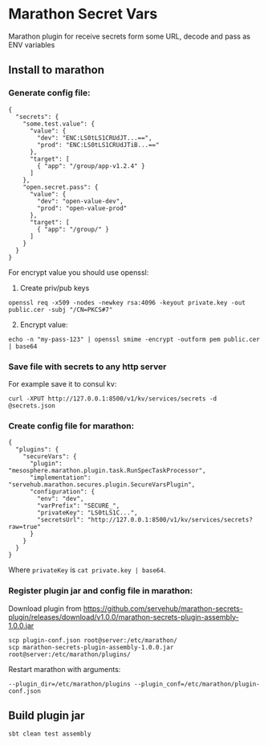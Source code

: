 # Marathon Secret Vars

Marathon plugin for receive secrets form some URL, decode and pass as ENV variables

## Install to marathon

### Generate config file:
```
{
  "secrets": {
    "some.test.value": {
      "value": {
        "dev": "ENC:LS0tLS1CRUdJT...==",
        "prod": "ENC:LS0tLS1CRUdJTiB...=="
      },
      "target": [
        { "app": "/group/app-v1.2.4" }
      ]
    },
    "open.secret.pass": {
      "value": {
        "dev": "open-value-dev",
        "prod": "open-value-prod"
      },
      "target": [
        { "app": "/group/" }
      ]
    }
  }
}
```

For encrypt value you should use openssl:

1. Create priv/pub keys
```
openssl req -x509 -nodes -newkey rsa:4096 -keyout private.key -out public.cer -subj "/CN=PKCS#7"
```

2. Encrypt value:
```
echo -n "my-pass-123" | openssl smime -encrypt -outform pem public.cer | base64
```
  
### Save file with secrets to any http server

For example save it to consul kv:
```
curl -XPUT http://127.0.0.1:8500/v1/kv/services/secrets -d @secrets.json
```

### Create config file for marathon:
```
{
  "plugins": {
    "secureVars": {
      "plugin": "mesosphere.marathon.plugin.task.RunSpecTaskProcessor",
      "implementation": "servehub.marathon.secures.plugin.SecureVarsPlugin",
      "configuration": {
        "env": "dev",
        "varPrefix": "SECURE_",
        "privateKey": "LS0tLS1C...",
        "secretsUrl": "http://127.0.0.1:8500/v1/kv/services/secrets?raw=true"
      }
    }
  }
}
```

Where `privateKey` is `cat private.key | base64`.

### Register plugin jar and config file in marathon:
Download plugin from https://github.com/servehub/marathon-secrets-plugin/releases/download/v1.0.0/marathon-secrets-plugin-assembly-1.0.0.jar

```
scp plugin-conf.json root@server:/etc/marathon/
scp marathon-secrets-plugin-assembly-1.0.0.jar root@server:/etc/marathon/plugins/
```

Restart marathon with arguments:
```
--plugin_dir=/etc/marathon/plugins --plugin_conf=/etc/marathon/plugin-conf.json
```

## Build plugin jar

```
sbt clean test assembly
```
